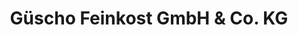 ---
title: "Güscho Feinkost GmbH & Co. KG"
url: /unterthingau/guescho-feinkost-gmbh-und-co-kg/
shop: Feinkost
---